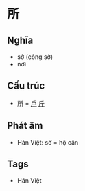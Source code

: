 # 所

## Nghĩa

* sở (công sở)
* nơi

## Cấu trúc
* 所 = [戶](戶.md) [斤](斤.md)

## Phát âm

* Hán Việt: sở = hộ cân

## Tags
* Hán Việt

<script>window.HANZI_FIELD='所';</script>
